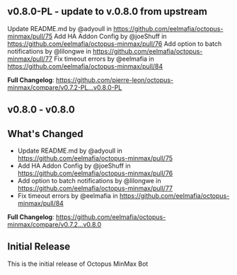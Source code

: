 ## v0.8.0-PL - update to v.0.8.0 from upstream
Update README.md by @adyoull in https://github.com/eelmafia/octopus-minmax/pull/75
Add HA Addon Config by @joeShuff in https://github.com/eelmafia/octopus-minmax/pull/76
Add option to batch notifications by @lilongwe in https://github.com/eelmafia/octopus-minmax/pull/77
Fix timeout errors by @eelmafia in https://github.com/eelmafia/octopus-minmax/pull/84

**Full Changelog**: https://github.com/pierre-leon/octopus-minmax/compare/v0.7.2-PL...v0.8.0-PL

## v0.8.0 - v0.8.0
## What's Changed
* Update README.md by @adyoull in https://github.com/eelmafia/octopus-minmax/pull/75
* Add HA Addon Config by @joeShuff in https://github.com/eelmafia/octopus-minmax/pull/76
* Add option to batch notifications by @lilongwe in https://github.com/eelmafia/octopus-minmax/pull/77
* Fix timeout errors by @eelmafia in https://github.com/eelmafia/octopus-minmax/pull/84


**Full Changelog**: https://github.com/eelmafia/octopus-minmax/compare/v0.7.2...v0.8.0

## Initial Release

This is the initial release of Octopus MinMax Bot